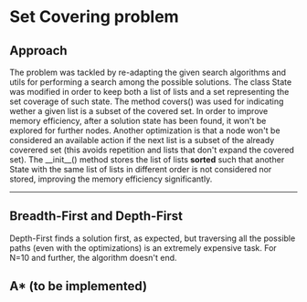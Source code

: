 # Set Covering problem    

## Approach
The problem was tackled by re-adapting the given search algorithms and utils for performing a search among the possible solutions.
The class State was modified in order to keep both a list of lists and a set representing the set coverage of such state. The method covers() was used for indicating wether a given list is a subset of the covered set. In order to improve memory efficiency, after a solution state has been found, it won't be explored for further nodes. Another optimization is that a node won't be considered an available action if the next list is a subset of the already coverered set (this avoids repetition and lists that don't expand the covered set). The \_\_init\_\_() method stores the list of lists **sorted** such that another State with the same list of lists in different order is not considered nor stored, improving the memory efficiency significantly. 
***
## Breadth-First and Depth-First
Depth-First finds a solution first, as expected, but traversing all the possible paths (even with the optimizations) is an extremely expensive task. For N=10 and further, the algorithm doesn't end.

## A* (to be implemented)

